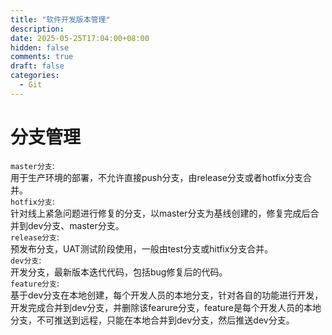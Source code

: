 ```yaml
---
title: "软件开发版本管理"
description: 
date: 2025-05-25T17:04:00+08:00
hidden: false
comments: true
draft: false
categories:
  - Git
---
```



# 分支管理
`master分支`:   
用于生产环境的部署，不允许直接push分支，由release分支或者hotfix分支合并。    
`hotfix分支`:  
针对线上紧急问题进行修复的分支，以master分支为基线创建的，修复完成后合并到dev分支、master分支。    
`release分支`:   
预发布分支，UAT测试阶段使用，一般由test分支或hitfix分支合并。    
`dev分支`:   
开发分支，最新版本迭代代码，包括bug修复后的代码。    
`feature分支`:   
基于dev分支在本地创建，每个开发人员的本地分支，针对各自的功能进行开发，开发完成合并到dev分支，并删除该fearure分支，feature是每个开发人员的本地分支，不可推送到远程，只能在本地合并到dev分支，然后推送dev分支。   
